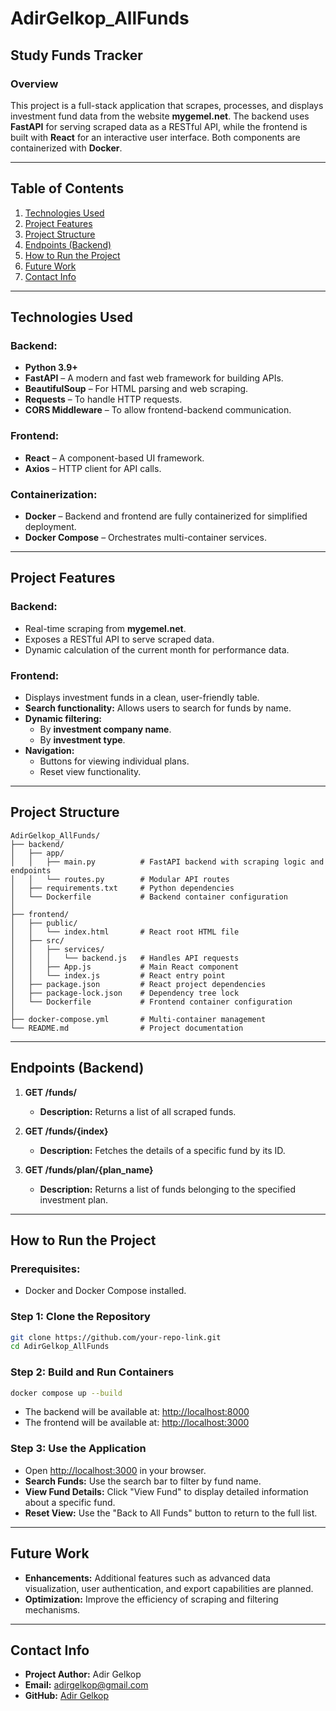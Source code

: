 # AdirGelkop_AllFunds

## **Study Funds Tracker**

### **Overview**
This project is a full-stack application that scrapes, processes, and displays investment fund data from the website **mygemel.net**. The backend uses **FastAPI** for serving scraped data as a RESTful API, while the frontend is built with **React** for an interactive user interface. Both components are containerized with **Docker**.

---

## **Table of Contents**
1. [Technologies Used](#technologies-used)
2. [Project Features](#project-features)
3. [Project Structure](#project-structure)
4. [Endpoints (Backend)](#endpoints-backend)
5. [How to Run the Project](#how-to-run-the-project)
6. [Future Work](#future-work)
7. [Contact Info](#contact-info)

---

## **Technologies Used**

### **Backend:**
- **Python 3.9+**
- **FastAPI** – A modern and fast web framework for building APIs.
- **BeautifulSoup** – For HTML parsing and web scraping.
- **Requests** – To handle HTTP requests.
- **CORS Middleware** – To allow frontend-backend communication.

### **Frontend:**
- **React** – A component-based UI framework.
- **Axios** – HTTP client for API calls.

### **Containerization:**
- **Docker** – Backend and frontend are fully containerized for simplified deployment.
- **Docker Compose** – Orchestrates multi-container services.

---

## **Project Features**

### **Backend:**
- Real-time scraping from **mygemel.net**.
- Exposes a RESTful API to serve scraped data.
- Dynamic calculation of the current month for performance data.

### **Frontend:**
- Displays investment funds in a clean, user-friendly table.
- **Search functionality:** Allows users to search for funds by name.
- **Dynamic filtering:**
  - By **investment company name**.
  - By **investment type**.
- **Navigation:**
  - Buttons for viewing individual plans.
  - Reset view functionality.

---

## **Project Structure**

```plaintext
AdirGelkop_AllFunds/
├── backend/
│   ├── app/
│   │   ├── main.py          # FastAPI backend with scraping logic and endpoints
│   │   └── routes.py        # Modular API routes
│   ├── requirements.txt     # Python dependencies
│   └── Dockerfile           # Backend container configuration
│
├── frontend/
│   ├── public/
│   │   └── index.html       # React root HTML file
│   ├── src/
│   │   ├── services/
│   │   │   └── backend.js   # Handles API requests
│   │   ├── App.js           # Main React component
│   │   └── index.js         # React entry point
│   ├── package.json         # React project dependencies
│   ├── package-lock.json    # Dependency tree lock
│   └── Dockerfile           # Frontend container configuration
│
├── docker-compose.yml       # Multi-container management
└── README.md                # Project documentation
```

---

## **Endpoints (Backend)**

1. **GET /funds/**
   - **Description:** Returns a list of all scraped funds.

2. **GET /funds/{index}**
   - **Description:** Fetches the details of a specific fund by its ID.

3. **GET /funds/plan/{plan_name}**
   - **Description:** Returns a list of funds belonging to the specified investment plan.

---

## **How to Run the Project**

### **Prerequisites:**
- Docker and Docker Compose installed.

### **Step 1: Clone the Repository**
```bash
git clone https://github.com/your-repo-link.git
cd AdirGelkop_AllFunds
```

### **Step 2: Build and Run Containers**
```bash
docker compose up --build
```
- The backend will be available at: [http://localhost:8000](http://localhost:8000)
- The frontend will be available at: [http://localhost:3000](http://localhost:3000)

### **Step 3: Use the Application**
- Open [http://localhost:3000](http://localhost:3000) in your browser.
- **Search Funds:** Use the search bar to filter by fund name.
- **View Fund Details:** Click "View Fund" to display detailed information about a specific fund.
- **Reset View:** Use the "Back to All Funds" button to return to the full list.

---

## **Future Work**
- **Enhancements:** Additional features such as advanced data visualization, user authentication, and export capabilities are planned.
- **Optimization:** Improve the efficiency of scraping and filtering mechanisms.

---

## **Contact Info**
- **Project Author:** Adir Gelkop
- **Email:** [adirgelkop@gmail.com](mailto:adirgelkop@gmail.com)
- **GitHub:** [Adir Gelkop](https://github.com/AdirGelkop)


